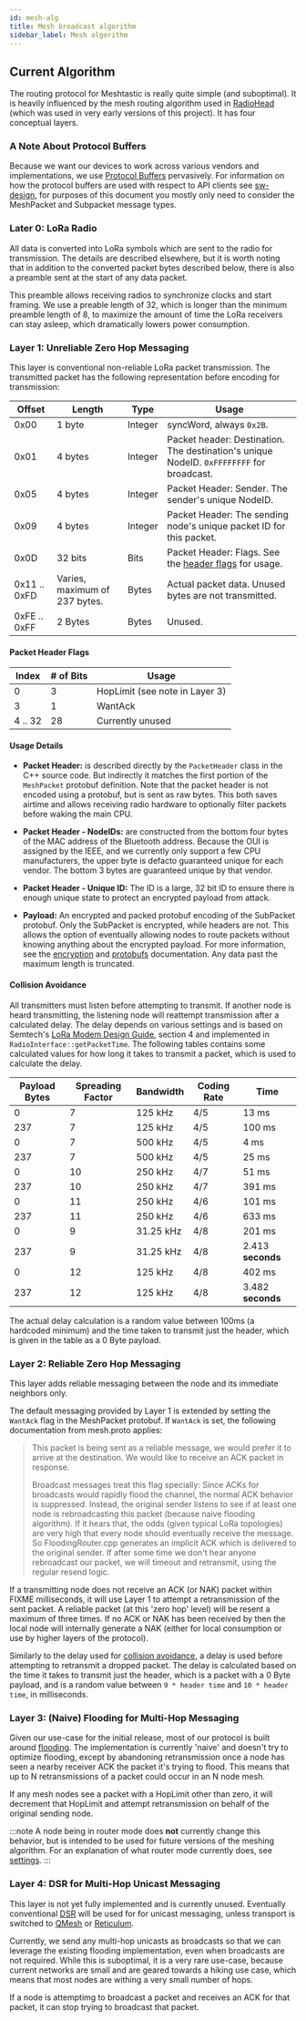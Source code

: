 ```yaml
---
id: mesh-alg
title: Mesh broadcast algorithm
sidebar_label: Mesh algorithm
---
```


## Current Algorithm

The routing protocol for Meshtastic is really quite simple (and suboptimal). It is heavily influenced by the mesh routing algorithm used in [RadioHead](https://www.airspayce.com/mikem/arduino/RadioHead) (which was used in very early versions of this project). It has four conceptual layers.

### A Note About Protocol Buffers

Because we want our devices to work across various vendors and implementations, we use [Protocol Buffers](https://github.com/meshtastic/Meshtastic-protobufs) pervasively. For information on how the protocol buffers are used with respect to API clients see [sw-design](/software/other/sw-design.md), for purposes of this document you mostly only
need to consider the MeshPacket and Subpacket message types.

### Later 0: LoRa Radio

All data is converted into LoRa symbols which are sent to the radio for transmission. The details are described elsewhere, but it is worth noting that in addition to the converted packet bytes described below, there is also a preamble sent at the start of any data packet.

This preamble allows receiving radios to synchronize clocks and start framing. We use a preable length of 32, which is longer than the minimum preamble length of 8, to maximize the amount of time the LoRa receivers can stay asleep, which dramatically lowers power consumption.

### Layer 1: Unreliable Zero Hop Messaging

This layer is conventional non-reliable LoRa packet transmission. The transmitted packet has the following representation before encoding for transmission:

| Offset       | Length                        | Type    | Usage                                                                                    |
| ------------ | ----------------------------- | ------- | ---------------------------------------------------------------------------------------- |
| 0x00         | 1 byte                        | Integer | syncWord, always `0x2B`.                                                                 |
| 0x01         | 4 bytes                       | Integer | Packet header: Destination. The destination's unique NodeID. `0xFFFFFFFF` for broadcast. |
| 0x05         | 4 bytes                       | Integer | Packet Header: Sender. The sender's unique NodeID.                                       |
| 0x09         | 4 bytes                       | Integer | Packet Header: The sending node's unique packet ID for this packet.                      |
| 0x0D         | 32 bits                       | Bits    | Packet Header: Flags. See the [header flags](#packet-header-flags) for usage.            |
| 0x11 .. 0xFD | Varies, maximum of 237 bytes. | Bytes   | Actual packet data. Unused bytes are not transmitted.                                    |
| 0xFE .. 0xFF | 2 Bytes                       | Bytes   | Unused.                                                                                  |

#### Packet Header Flags

| Index   | # of Bits | Usage                          |
| ------- | --------- | ------------------------------ |
| 0       | 3         | HopLimit (see note in Layer 3) |
| 3       | 1         | WantAck                        |
| 4 .. 32 | 28        | Currently unused               |

#### Usage Details

- **Packet Header:** is described directly by the `PacketHeader` class in the C++ source code. But indirectly it matches the first portion of the `MeshPacket` protobuf definition. Note that the packet header is not encoded using a protobuf, but is sent as raw bytes. This both saves airtime and allows receiving radio hardware to optionally filter packets before waking the main CPU.

- **Packet Header - NodeIDs:** are constructed from the bottom four bytes of the MAC address of the Bluetooth address. Because the OUI is assigned by the IEEE, and we currently only support a few CPU manufacturers, the upper byte is defacto guaranteed unique for each vendor. The bottom 3 bytes are guaranteed unique by that vendor.

- **Packet Header - Unique ID:** The ID is a large, 32 bit ID to ensure there is enough unique state to protect an encrypted payload from attack.

- **Payload:** An encrypted and packed protobuf encoding of the SubPacket protobuf. Only the SubPacket is encrypted, while headers are not. This allows the option of eventually allowing nodes to route packets without knowing anything about the encrypted payload. For more information, see the [encryption](/docs/developers/device/encryption) and [protobufs](/docs/developers/protobufs/api) documentation. Any data past the maximum length is truncated.

#### Collision Avoidance

All transmitters must listen before attempting to transmit. If another node is heard transmitting, the listening node will reattempt transmission after a calculated delay. The delay depends on various settings and is based on Semtech's [LoRa Modem Design Guide](/documents/LoRa_Design_Guide.pdf), section 4 and implemented in `RadioInterface::getPacketTime`. The following tables contains some calculated values for how long it takes to transmit a packet, which is used to calculate the delay.

| Payload Bytes | Spreading Factor | Bandwidth | Coding Rate | Time              |
| ------------- | ---------------- | --------- | ----------- | ----------------- |
| 0             | 7                | 125 kHz   | 4/5         | 13 ms             |
| 237           | 7                | 125 kHz   | 4/5         | 100 ms            |
| 0             | 7                | 500 kHz   | 4/5         | 4 ms              |
| 237           | 7                | 500 kHz   | 4/5         | 25 ms             |
| 0             | 10               | 250 kHz   | 4/7         | 51 ms             |
| 237           | 10               | 250 kHz   | 4/7         | 391 ms            |
| 0             | 11               | 250 kHz   | 4/6         | 101 ms            |
| 237           | 11               | 250 kHz   | 4/6         | 633 ms            |
| 0             | 9                | 31.25 kHz | 4/8         | 201 ms            |
| 237           | 9                | 31.25 kHz | 4/8         | 2.413 **seconds** |
| 0             | 12               | 125 kHz   | 4/8         | 402 ms            |
| 237           | 12               | 125 kHz   | 4/8         | 3.482 **seconds** |

The actual delay calculation is a random value between 100ms (a hardcoded minimum) and the time taken to transmit just the header, which is given in the table as a 0 Byte payload.

### Layer 2: Reliable Zero Hop Messaging

This layer adds reliable messaging between the node and its immediate neighbors only.

The default messaging provided by Layer 1 is extended by setting the `WantAck` flag in the MeshPacket protobuf. If `WantAck` is set, the following documentation from mesh.proto applies:

> This packet is being sent as a reliable message, we would prefer it to arrive at the destination. We would like to receive an ACK packet in response.
>
> Broadcast messages treat this flag specially: Since ACKs for broadcasts would rapidly flood the channel, the normal ACK behavior is suppressed. Instead, the original sender listens to see if at least one node is rebroadcasting this
> packet (because naive flooding algorithm). If it hears that, the odds (given typical LoRa topologies) are very high that every node should eventually receive the message. So FloodingRouter.cpp generates an implicit ACK which is delivered to the original sender. If after some time we don't hear anyone rebroadcast our packet, we will timeout and retransmit, using the regular resend logic.

If a transmitting node does not receive an ACK (or NAK) packet within FIXME milliseconds, it will use Layer 1 to attempt a retransmission of the sent packet. A reliable packet (at this 'zero hop' level) will be resent a maximum of three times. If no ACK or NAK has been received by then the local node will internally generate a NAK (either for local consumption or use by higher layers of the protocol).

Similarly to the delay used for [collision avoidance](#collision-avoidance), a delay is used before attempting to retransmit a dropped packet. The delay is calculated based on the time it takes to transmit just the header, which is a packet with a 0 Byte payload, and is a random value between `9 * header time` and `10 * header time`, in milliseconds.

### Layer 3: (Naive) Flooding for Multi-Hop Messaging

Given our use-case for the initial release, most of our protocol is built around [flooding](<https://en.wikipedia.org/wiki/Flooding_(computer_networking)>). The implementation is currently 'naive' and doesn't try to optimize flooding, except by abandoning retransmission once a node has seen a nearby receiver ACK the packet it's trying to flood. This means that up to N retransmissions of a packet could occur in an N node mesh.

If any mesh nodes see a packet with a HopLimit other than zero, it will decrement that HopLimit and attempt retransmission on behalf of the original sending node.

:::note
A node being in router mode does **not** currently change this behavior, but is intended to be used for future versions of the meshing algorithm. For an explanation of what router mode currently does, see [settings](/docs/settings/router#enabledisable-router-mode).
:::

### Layer 4: DSR for Multi-Hop Unicast Messaging

This layer is not yet fully implemented and is currently unused. Eventually conventional [DSR](https://en.wikipedia.org/wiki/Dynamic_Source_Routing) will be used for for unicast messaging, unless transport is switched to [QMesh](https://github.com/faydr/QMesh) or [Reticulum](https://github.com/markqvist/Reticulum).

Currently, we send any multi-hop unicasts as broadcasts so that we can leverage the existing flooding implementation, even when broadcasts are not required. While this is suboptimal, it is a very rare use-case, because current networks are small and are geared towards a hiking use case, which means that most nodes are withing a very small number of hops.

If a node is attemptimg to broadcast a packet and receives an ACK for that packet, it can stop trying to broadcast that packet.
